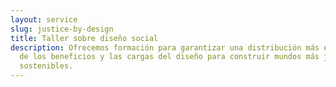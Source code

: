 ```yaml
---
layout: service
slug: justice-by-design
title: Taller sobre diseño social
description: Ofrecemos formación para garantizar una distribución más equitativa
  de los beneficios y las cargas del diseño para construir mundos más justos y
  sostenibles.
---
```

